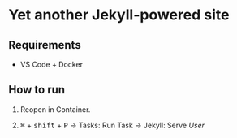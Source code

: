 # Yet another Jekyll-powered site

## Requirements

* VS Code + Docker

## How to run

1. Reopen in Container.

2. <kbd>⌘</kbd> + <kbd>shift</kbd> + <kbd>P</kbd> -> Tasks: Run Task -> Jekyll: Serve *User*
